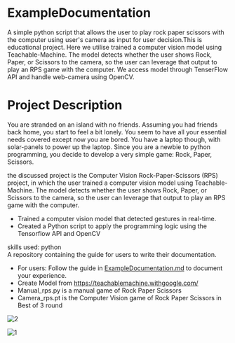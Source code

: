 # ExampleDocumentation
A simple python script that allows the user to play rock paper scissors with the computer using user's camera as input for user decision.This is educational project. Here we utilise trained a computer vision model using Teachable-Machine. The model detects whether the user shows Rock, Paper, or Scissors to the camera, so the user can leverage that output to play an RPS game with the computer. We access model through TenserFlow API and handle web-camera using OpenCV.

# Project Description
You are stranded on an island with no friends. Assuming you had friends back home, you start to feel a bit lonely. You seem to have all your essential needs covered except now you are bored. You have a laptop though, with solar-panels to power up the laptop. Since you are a newbie to python programming, you decide to develop a very simple game: Rock, Paper, Scissors.

the discussed project is the Computer Vision Rock-Paper-Scissors (RPS) project, in which the user trained a computer vision model using Teachable-Machine. The model detects whether the user shows Rock, Paper, or Scissors to the camera, so the user can leverage that output to play an RPS game with the computer.

-  Trained a computer vision model that detected gestures in real-time.
-  Created a Python script to apply the programming logic using the Tensorflow API and OpenCV

skills used: python
\
A repository containing the guide for users to write their documentation.

- For users: Follow the guide in [ExampleDocumentation.md](ExampleDocumentation.md) to document your experience.
- Create Model from https://teachablemachine.withgoogle.com/
- Manual_rps.py is a manual game of Rock Paper Scissors 
- Camera_rps.pt is the Computer Vision game of Rock Paper Scissors in Best of 3 round
  
![2](https://github.com/Warayut-Muknumporn/Computer-Vision-rock-paper-scissors/assets/116235617/0c9baa4e-c7ed-4e62-9c3d-093171a7ec43)

![1](https://github.com/Warayut-Muknumporn/Computer-Vision-rock-paper-scissors/assets/116235617/09994de8-3391-4fc0-9ae7-e0605b8a8679)

